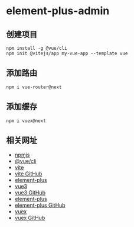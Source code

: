 # element-plus-admin

## 创建项目

~~~
npm install -g @vue/cli
npm init @vitejs/app my-vue-app --template vue
~~~

## 添加路由

~~~
npm i vue-router@next
~~~

## 添加缓存

~~~
npm i vuex@next
~~~

## 相关网址

- [npmjs](https://www.npmjs.com/)
- [@vue/cli](https://cli.vuejs.org/zh/)
- [vite](https://vitejs.dev/)
- [vite GitHub](https://github.com/vitejs/vite/)
- [element-plus](https://element-plus.gitee.io/)
- [vue3](https://v3.vuejs.org/)
- [vue3 GitHub](https://github.com/vuejs/vue-next)
- [element-plus](https://element-plus.gitee.io/)
- [element-plus GitHub](https://github.com/element-plus/element-plus)
- [vuex](https://vuex.vuejs.org/zh/)
- [vuex GitHub](https://github.com/vuejs/vuex)
